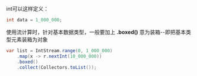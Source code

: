 int可以这样定义：

```java
int data = 1_000_000;
```

使用流计算时，针对基本数据类型，一般要加上 **.boxed()** 意为装箱--即把基本类型元素装箱为对象

```java
var list = IntStream.range(0, 1_000_000)
    .map(x -> r.nextInt(10_000_000))
    .boxed()
    .collect(Collectors.toList());
```

